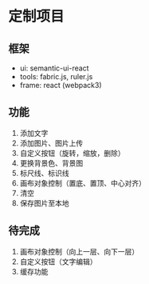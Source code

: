 # 定制项目

## 框架
* ui: semantic-ui-react
* tools: fabric.js, ruler.js
* frame: react (webpack3)

## 功能
1. 添加文字
2. 添加图片、图片上传
3. 自定义按钮（旋转，缩放，删除）
4. 更换背景色、背景图
5. 标尺线、标识线
6. 画布对象控制（置底、置顶、中心对齐）
7. 清空
8. 保存图片至本地

## 待完成
1. 画布对象控制（向上一层、向下一层）
2. 自定义按钮（文字编辑）
3. 缓存功能
